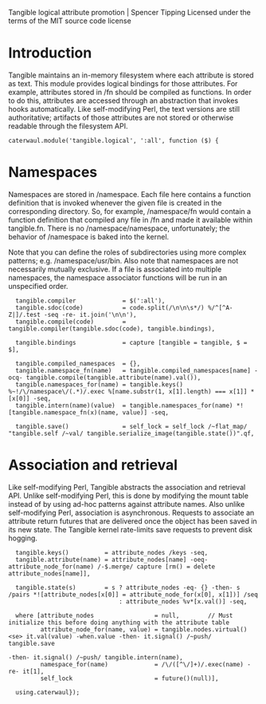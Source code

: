 Tangible logical attribute promotion | Spencer Tipping
Licensed under the terms of the MIT source code license

# Introduction

Tangible maintains an in-memory filesystem where each attribute is stored as text. This module provides logical bindings for those attributes. For example, attributes stored in /fn should be
compiled as functions. In order to do this, attributes are accessed through an abstraction that invokes hooks automatically. Like self-modifying Perl, the text versions are still
authoritative; artifacts of those attributes are not stored or otherwise readable through the filesystem API.

    caterwaul.module('tangible.logical', ':all', function ($) {

# Namespaces

Namespaces are stored in /namespace. Each file here contains a function definition that is invoked whenever the given file is created in the corresponding directory. So, for example,
/namespace/fn would contain a function definition that compiled any file in /fn and made it available within tangible.fn. There is no /namespace/namespace, unfortunately; the behavior of
/namespace is baked into the kernel.

Note that you can define the roles of subdirectories using more complex patterns; e.g. /namespace/usr/bin. Also note that namespaces are not necessarily mutually exclusive. If a file is
associated into multiple namespaces, the namespace associator functions will be run in an unspecified order.

      tangible.compiler             = $(':all'),
      tangible.sdoc(code)           = code.split(/\n\n\s*/) %/^[^A-Z|]/.test -seq -re- it.join('\n\n'),
      tangible.compile(code)        = tangible.compiler(tangible.sdoc(code), tangible.bindings),

      tangible.bindings             = capture [tangible = tangible, $ = $],

      tangible.compiled_namespaces  = {},
      tangible.namespace_fn(name)   = tangible.compiled_namespaces[name] -ocq- tangible.compile(tangible.attribute(name).val()),
      tangible.namespaces_for(name) = tangible.keys() %~!/\/namespace\/(.*)/.exec %[name.substr(1, x[1].length) === x[1]] *[x[0]] -seq,
      tangible.intern(name)(value)  = tangible.namespaces_for(name) *![tangible.namespace_fn(x)(name, value)] -seq,

      tangible.save()               = self_lock = self_lock /~flat_map/ "tangible.self /~val/ tangible.serialize_image(tangible.state())".qf,

# Association and retrieval

Like self-modifying Perl, Tangible abstracts the association and retrieval API. Unlike self-modifying Perl, this is done by modifying the mount table instead of by using ad-hoc patterns
against attribute names. Also unlike self-modifying Perl, association is asynchronous. Requests to associate an attribute return futures that are delivered once the object has been saved in
its new state. The Tangible kernel rate-limits save requests to prevent disk hogging.

      tangible.keys()          = attribute_nodes /keys -seq,
      tangible.attribute(name) = attribute_nodes[name] -oeq- attribute_node_for(name) /-$.merge/ capture [rm() = delete attribute_nodes[name]],

      tangible.state(s)        = s ? attribute_nodes -eq- {} -then- s /pairs *![attribute_nodes[x[0]] = attribute_node_for(x[0], x[1])] /seq
                                   : attribute_nodes %v*[x.val()] -seq,

      where [attribute_nodes                 = null,        // Must initialize this before doing anything with the attribute table
             attribute_node_for(name, value) = tangible.nodes.virtual() <se> it.val(value) -when.value -then- it.signal() /~push/ tangible.save
                                                                                                       -then- it.signal() /~push/ tangible.intern(name),
             namespace_for(name)             = /\/([^\/]+)/.exec(name) -re- it[1],
             self_lock                       = future()(null)],

      using.caterwaul});